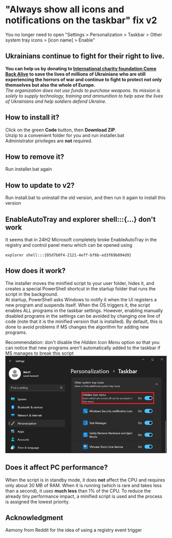 # "Always show all icons and notifications on the taskbar" fix v2
You no longer need to open "Settings > Personalization > Taskbar > Other system tray icons > [icon name] > Enable"

## Ukrainians continue to fight for their right to live.
**You can help us by donating to <a href="https://savelife.in.ua/en/donate-en/#donate-army-card-monthly" target="_blank">International charity foundation Come Back Alive</a> to save the lives of millions of Ukrainians who are still experiencing the horrors of war and continue to fight to protect not only themselves but also the whole of Europe.**    
*The organization does not use funds to purchase weapons. Its mission is solely to supply technology, training and ammunition to help save the lives of Ukrainians and help soldiers defend Ukraine.*

## How to install it?
Click on the green **Code** button, then **Download ZIP**.    
Unzip to a convenient folder for you and run installer.bat    
Administrator privileges are **not** required.

## How to remove it?
Run installer.bat again

## How to update to v2?
Run install.bat to uninstall the old version, and then run it again to install this version

## EnableAutoTray and explorer shell:::{...} don't work
It seems that in 24H2 Microsoft completely broke EnableAutoTray in the registry and control panel menu which can be opened using

    explorer shell:::{05d7b0f4-2121-4eff-bf6b-ed3f69b894d9}

## How does it work?
The installer moves the minified script to your user folder, hides it, and creates a special PowerShell shortcut in the startup folder that runs the script in the background.    
At startup, PowerShell asks Windows to notify it when the UI registers a new program and suspends itself. When the OS triggers it, the script enables ALL programs in the taskbar settings. However, enabling manually disabled programs in the settings can be avoided by changing one line of code (note that it is the minified version that is installed). By default, this is done to avoid problems if MS changes the algorithm for adding new programs.    

Recommendation: don't disable the *Hidden Icon Menu* option so that you can notice that new programs aren't automatically added to the taskbar if MS manages to break this script
![Settings > Personalization > Taskbar > Other system tray icons > Hidden icon menu > Enable](images/icon-menu.png)

## Does it affect PC performance?
When the script is in standby mode, it does **not** affect the CPU and requires only about 30 MB of RAM. When it is running (which is rare and takes less than a second), it uses **much less** than 1% of the CPU. To reduce the already tiny performance impact, a minified script is used and the process is assigned the lowest priority.

## Acknowledgment
Aemony from Reddit for the idea of using a registry event trigger